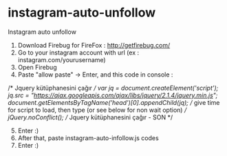 # instagram-auto-unfollow
Instagram auto unfollow

1. Download Firebug for FireFox : http://getfirebug.com/
2. Go to your instagram account with url (ex : instagram.com/yourusername)
3. Open Firebug
4. Paste "allow paste" -> Enter, and this code in console :

/* Jquery kütüphanesini çağır */
var jq = document.createElement('script');
jq.src = "https://ajax.googleapis.com/ajax/libs/jquery/2.1.4/jquery.min.js";
document.getElementsByTagName('head')[0].appendChild(jq);
/* give time for script to load, then type (or see below for non wait option) */
jQuery.noConflict();
/* Jquery kütüphanesini çağır - SON */

5. Enter :)
6. After that, paste instagram-auto-infollow.js codes
7. Enter :)
